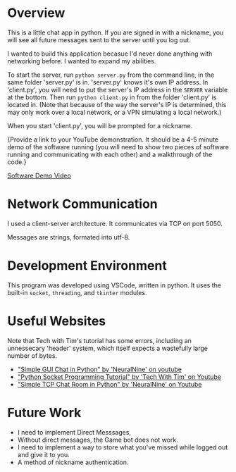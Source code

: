# Overview

This is a little chat app in python. If you are signed in with a nickname, you will see all future messages sent to the server until you log out.

I wanted to build this application becasue I'd never done anything with networking before. I wanted to expand my abilities.

To start the server, run `python server.py` from the command line, in the same folder 'server.py' is in. 'server.py' knows it's own IP address. In 'client.py', you will need to put the server's IP address in the `SERVER` variable at the bottom. Then run `python client.py` in from the folder 'client.py' is located in. (Note that because of the way the server's IP is determined, this may only work over a local network, or a VPN simulating a local network.)

When you start 'client.py', you will be prompted for a nickname.

{Provide a link to your YouTube demonstration.  It should be a 4-5 minute demo of the software running (you will need to show two pieces of software running and communicating with each other) and a walkthrough of the code.}

[Software Demo Video](https://youtu.be/6Tjy9QPGDqg)

# Network Communication

I used a client-server architecture. It communicates via TCP on port 5050.

Messages are strings, formated into utf-8.

# Development Environment

This program was developed using VSCode, written in python. It uses the built-in `socket`, `threading`, and `tkinter` modules.

# Useful Websites

Note that Tech with Tim's tutorial has some errors, including an unnessecary 'header' system, which itself expects a wastefully large number of bytes.

* ["Simple GUI Chat in Python" by 'NeuralNine' on youtube](https://www.youtube.com/watch?v=sopNW98CRag)
* ["Python Socket Programming Tutorial" by 'Tech With Tim' on Youtube](https://www.youtube.com/watch?v=3QiPPX-KeSc)
* ["Simple TCP Chat Room in Python" by 'NeuralNine' on Youtube](https://www.youtube.com/watch?v=3UOyky9sEQY)

# Future Work

* I need to implement Direct Messsages,
* Without direct messages, the Game bot does not work.
* I need to implement a way to store what you've missed while logged out and give it to you.
* A method of nickname authentication.
